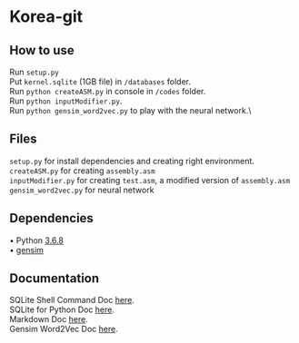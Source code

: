 # Korea-git

## How to use

Run `setup.py`\
Put `kernel.sqlite` (1GB file) in `/databases` folder.\
Run `python createASM.py` in console in `/codes` folder.\
Run `python inputModifier.py`.\
Run `python gensim_word2vec.py` to play with the neural network.\

## Files

`setup.py` for install dependencies and creating right environment.\
`createASM.py` for creating `assembly.asm`\
`inputModifier.py` for creating `test.asm`, a modified version of `assembly.asm`\
`gensim_word2vec.py` for neural network

## Dependencies

• Python [3.6.8](https://www.python.org/downloads/release/python-368/)\
• [gensim](https://radimrehurek.com/gensim/)

## Documentation

SQLite Shell Command Doc [here](https://sqlite.org/cli.html).\
SQLite for Python Doc [here](https://docs.python.org/fr/3.6/library/sqlite3.html).\
Markdown Doc [here](https://github.com/adam-p/markdown-here/wiki/Markdown-Cheatsheet).\
Gensim Word2Vec Doc [here](https://radimrehurek.com/gensim/models/word2vec.html).
